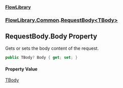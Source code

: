 #### [FlowLibrary](FlowLibrary.md 'FlowLibrary')
### [FlowLibrary.Common](FlowLibrary.Common.md 'FlowLibrary.Common').[RequestBody&lt;TBody&gt;](RequestBody_TBody_.md 'FlowLibrary.Common.RequestBody<TBody>')

## RequestBody<TBody>.Body Property

Gets or sets the body content of the request.

```csharp
public TBody? Body { get; set; }
```

#### Property Value
[TBody](RequestBody_TBody_.md#FlowLibrary.Common.RequestBody_TBody_.TBody 'FlowLibrary.Common.RequestBody<TBody>.TBody')